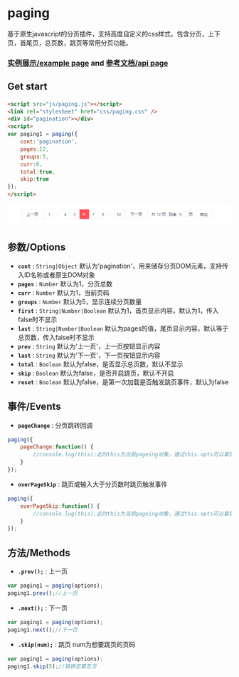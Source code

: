 # paging

基于原生javascript的分页插件，支持高度自定义的css样式，包含分页，上下页，首尾页，总页数，跳页等常用分页功能。

### [实例展示/example page](https://jinming6568.github.io/paging/) and [参考文档/api page](https://jinming6568.github.io/paging/doc.html)

## Get start
```html
<script src="js/paging.js"></script>
<link rel="stylesheet" href="css/paging.css" />
<div id="pagination"></div>
<script>
var paging1 = paging({
    cont:'pagination',
    pages:12,
    groups:5,
    curr:6,
    total:true,
    skip:true
});
</script>
```

![demo.png](./src/demo.png)

## 参数/Options

* **`cont`** : `String|Object` 默认为'pagination'，用来储存分页DOM元素，支持传入ID名称或者原生DOM对象
* **`pages`** : `Number` 默认为1，分页总数
* **`curr`** : `Number` 默认为1，当前页码
* **`groups`** : `Number` 默认为5，显示连续分页数量
* **`first`** : `String|Number|Boolean` 默认为1，首页显示内容，默认为1，传入false时不显示
* **`last`** : `String|Number|Boolean` 默认为pages的值，尾页显示内容，默认等于总页数，传入false时不显示
* **`prev`** : `String` 默认为'上一页'，上一页按钮显示内容
* **`last`** : `String` 默认为'下一页'，下一页按钮显示内容
* **`total`** : `Boolean` 默认为false，是否显示总页数，默认不显示
* **`skip`** : `Boolean` 默认为false，是否开启跳页，默认不开启
* **`reset`** : `Boolean` 默认为false，是第一次加载是否触发跳页事件，默认为false

## 事件/Events

* **`pageChange`** : 分页跳转回调
```javascript
paging({
    pageChange:function() {
        //console.log(this);此时this为当前pageing对象，通过this.opts可以拿到当前分页对象参数
    }
});
```

* **`overPageSkip`** : 跳页或输入大于分页数时跳页触发事件
```javascript
paging({
    overPageSkip:function() {
        //console.log(this);此时this为当前pageing对象，通过this.opts可以拿到当前分页对象参数
    }
});
```

## 方法/Methods

* **`.prev();`** : 上一页
```javascript
var paging1 = paging(options);
paging1.prev();//上一页
```

* **`.next();`** : 下一页
```javascript
var paging1 = paging(options);
paging1.next();//下一页
```

* **`.skip(num);`** : 跳页 num为想要跳页的页码
```javascript
var paging1 = paging(options);
paging1.skip(5);//跳转至第五页
```